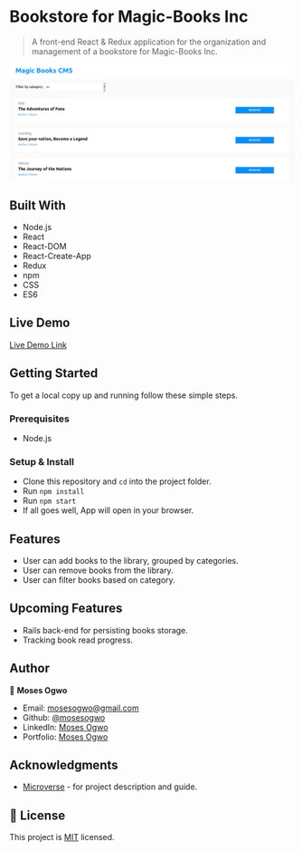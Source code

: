 # Bookstore for Magic-Books Inc 

> A front-end React & Redux application for the organization and management of a bookstore for Magic-Books Inc.

![](2020-02-07-13-08-25.png)

## Built With

  - Node.js
  - React
  - React-DOM
  - React-Create-App
  - Redux
  - npm
  - CSS
  - ES6


## Live Demo

[Live Demo Link](https://mbi-bookstore.herokuapp.com/)


## Getting Started

To get a local copy up and running follow these simple steps.

### Prerequisites
  - Node.js

### Setup & Install
- Clone this repository and `cd` into the project folder.
- Run `npm install`
- Run `npm start` 
- If all goes well, App will open in your browser.

## Features
- User can add books to the library, grouped by categories.
- User can remove books from the library.
- User can filter books based on category.


## Upcoming Features
- Rails back-end for persisting books storage.
- Tracking book read progress.

## Author

👤 **Moses Ogwo**

- Email: mosesogwo@gmail.com
- Github: [@mosesogwo](https://github.com/mosesogwo)
- LinkedIn: [Moses Ogwo](https://www.linkedin.com/in/mosesogwo/)
- Portfolio: [Moses Ogwo](https://mosesogwo.github.io/My-Portfolio/)


## Acknowledgments
- [Microverse](https://www.microverse.org/) - for project description and guide.

## 📝 License

This project is [MIT](http://www.tldrlegal.com/license/mit-license) licensed.
